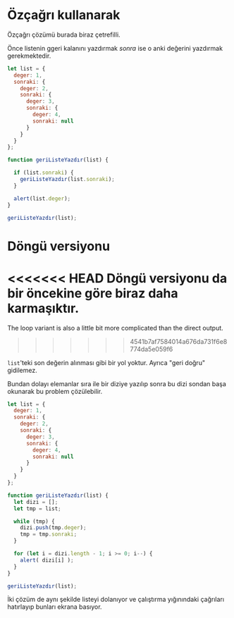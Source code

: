 # Özçağrı kullanarak

Özçağrı çözümü burada biraz çetrefilli.

Önce listenin ggeri kalanını yazdırmak *sonra* ise o anki değerini yazdırmak gerekmektedir.


```js run
let list = {
  deger: 1,
  sonraki: {
    deger: 2,
    sonraki: {
      deger: 3,
      sonraki: {
        deger: 4,
        sonraki: null
      }
    }
  }
};

function geriListeYazdır(list) {

  if (list.sonraki) {
    geriListeYazdır(list.sonraki);
  }

  alert(list.deger);
}

geriListeYazdır(list);
```

# Döngü versiyonu

<<<<<<< HEAD
Döngü versiyonu da bir öncekine göre biraz daha karmaşıktır.
=======
The loop variant is also a little bit more complicated than the direct output.
>>>>>>> 4541b7af7584014a676da731f6e8774da5e059f6

`list`'teki son değerin alınması gibi bir yol yoktur. Ayrıca "geri doğru" gidilemez.

Bundan dolayı elemanlar sıra ile bir diziye yazılıp sonra bu dizi sondan başa okunarak bu problem çözülebilir.

```js run
let list = {
  deger: 1,
  sonraki: {
    deger: 2,
    sonraki: {
      deger: 3,
      sonraki: {
        deger: 4,
        sonraki: null
      }
    }
  }
};

function geriListeYazdır(list) {
  let dizi = [];
  let tmp = list;

  while (tmp) {
    dizi.push(tmp.deger);
    tmp = tmp.sonraki;
  }

  for (let i = dizi.length - 1; i >= 0; i--) {
    alert( dizi[i] );
  }
}

geriListeYazdır(list);
```

İki çözüm de aynı şekilde listeyi dolanıyor ve çalıştırma yığınındaki çağrıları hatırlayıp bunları ekrana basıyor.